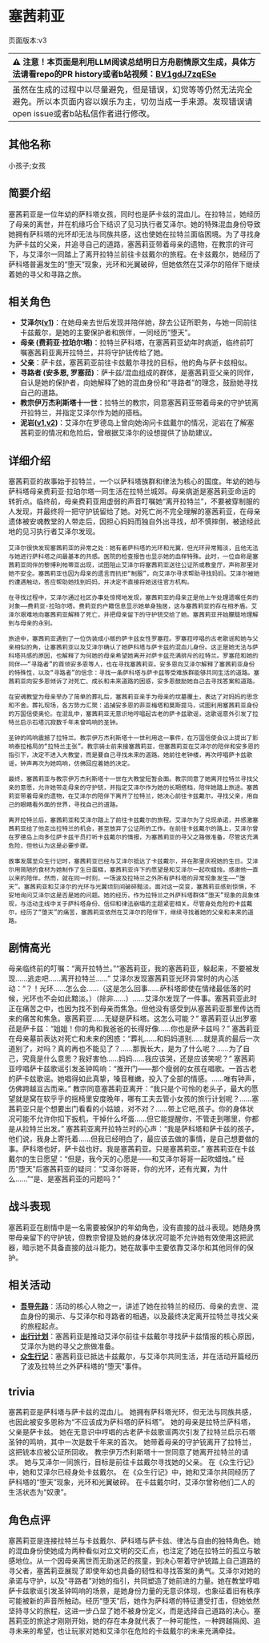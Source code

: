 # 塞茜莉亚
页面版本:v3
 

| :warning: 注意！本页面是利用LLM阅读总结明日方舟剧情原文生成，具体方法请看repo的PR history或者b站视频：[BV1gdJ7zqESe](https://www.bilibili.com/video/BV1gdJ7zqESe/)         |
|:----------------------------|
| 虽然在生成的过程中以尽量避免，但是错误，幻觉等等仍然无法完全避免。所以本页面内容以娱乐为主，切勿当成一手来源。发现错误请open issue或者b站私信作者进行修改。|



## 其他名称
小孩子;女孩
## 简要介绍
塞茜莉亚是一位年幼的萨科塔女孩，同时也是萨卡兹的混血儿。在拉特兰，她经历了母亲的离世，并在机缘巧合下结识了见习执行者艾泽尔。她的特殊混血身份导致她拥有萨科塔的光环却无法与同族共感，这也使她在拉特兰面临困境。为了寻找身为萨卡兹的父亲，并追寻自己的道路，塞茜莉亚带着母亲的遗物，在教宗的许可下，与艾泽尔一同踏上了离开拉特兰前往卡兹戴尔的旅程。在卡兹戴尔，她经历了萨科塔普遍发生的“堕天”现象，光环和光翼破碎，但她依然在艾泽尔的陪伴下继续着她的寻父和寻路之旅。
## 相关角色
-   **艾泽尔([v1](../chars/extended_char_ai_ze_er.md))**：在她母亲去世后发现并陪伴她，辞去公证所职务，与她一同前往卡兹戴尔，是她的主要保护者和旅伴，一同经历“堕天”。
-   **母亲 (费莉亚·拉珀尔塔)**：拉特兰萨科塔，在塞茜莉亚幼年时病逝，临终前叮嘱塞茜莉亚离开拉特兰，并将守护铳传给了她。
-   **父亲**：萨卡兹，塞茜莉亚前往卡兹戴尔寻找的目标，他的角与萨卡兹相似。
-   **寻路者 (安多恩, 罗塞菈)**：萨卡兹/混血组成的群体，是塞茜莉亚父亲的同伴，自认是她的保护者，向她解释了她的混血身份和“寻路者”的理念，鼓励她寻找自己的道路。
-   **教宗伊万杰利斯塔十一世**：拉特兰的教宗，同意塞茜莉亚带着母亲的守护铳离开拉特兰，并指定艾泽尔作为她的搭档。
-   **泥岩([v1](../chars/char_311_mudrok.md),[v2](char_311_mudrok.md))**：艾泽尔在罗德岛上曾向她询问卡兹戴尔的情况，泥岩在了解塞茜莉亚的情况和危险后，曾根据艾泽尔的设想提供了协助建议。
## 详细介绍
塞茜莉亚的故事始于拉特兰，一个以萨科塔族群和律法为核心的国度。年幼的她与萨科塔母亲费莉亚·拉珀尔塔一同生活在拉特兰城郊。母亲病逝是塞茜莉亚命运的转折点。临终前，母亲费莉亚用虚弱的声音叮嘱她“离开拉特兰”，不要被穿制服的人发现，并最终将一把守护铳留给了她。对死亡尚不完全理解的塞茜莉亚，在母亲遗体被安魂教堂的人带走后，因担心妈妈而独自外出寻找，却不慎摔倒，被途经此地的见习执行者艾泽尔发现。

    艾泽尔很快发现塞茜莉亚的异常之处：她有着萨科塔的光环和光翼，但光环异常黯淡，且他无法与她进行萨科塔之间最基本的共感。医院的检查报告也显示她的血样特殊。此时，一位自称是塞茜莉亚同伴的黎博利帕蒂亚出现，试图阻止艾泽尔将塞茜莉亚送往公证所或教皇厅，声称那里对她不安全。塞茜莉亚也因为母亲的遗言而抗拒“制服”，向艾泽尔寻求帮助寻找妈妈。艾泽尔被她的遭遇触动，答应帮助她找到妈妈，并决定不直接将她送往官方机构。

    在寻找过程中，艾泽尔通过社区办事处惊愕地发现，塞茜莉亚的母亲正是他上午处理遗嘱任务的对象——费莉亚·拉珀尔塔。费莉亚的户籍信息显示她单身独居，这与塞茜莉亚的存在相矛盾。艾泽尔艰难地向塞茜莉亚解释了死亡，并把母亲留下的守护铳交给了她。塞茜莉亚开始朦胧地理解到与母亲的永别。

    旅途中，塞茜莉亚遇到了一位伪装成小贩的萨卡兹女性罗塞菈。罗塞菈哼唱的古老歌谣和她与父亲相似的角，让塞茜莉亚以及艾泽尔确认了她萨科塔与萨卡兹的混血儿身份。这正是她无法与萨科塔共感的原因，也解释了为何她的母亲希望她离开对萨卡兹充满排斥的拉特兰。罗塞菈和她的同伴——“寻路者”的首领安多恩等人，也在寻找塞茜莉亚。安多恩向艾泽尔解释了塞茜莉亚身份的特殊性，以及“寻路者”的信念：寻找一条萨科塔与萨卡兹等受难族群能够共同生活的道路。塞茜莉亚向安多恩倾诉了对死亡、成长和未来道路的困惑，安多恩鼓励她自己去寻找答案和道路。

    在安魂教堂为母亲举办了简单的葬礼后，塞茜莉亚亲手为母亲的坟墓覆土，表达了对妈妈的思念和不舍。葬礼现场，各方势力汇聚：追捕安多恩的菲亚梅塔和莫斯提马，试图利用塞茜莉亚身份的万国信使奥伦。在混乱中，塞茜莉亚无意识地哼唱起古老的萨卡兹歌谣，这歌谣意外引发了拉特兰启示石塔沉寂数千年未曾鸣响的圣钟。

    圣钟的鸣响震撼了拉特兰。教宗伊万杰利斯塔十一世利用这一事件，在万国信使会议上提出了影响泰拉格局的“拉特兰主张”。教宗骑士前来接塞茜莉亚，但塞茜莉亚在艾泽尔的陪伴和安多恩的指引下，决定不进入大教堂，而是要自己寻找未来的道路。她前往老钟楼，再次哼唱萨卡兹歌谣，钟声再次为她鸣响，仿佛回应着她的决定。

    最终，塞茜莉亚与教宗伊万杰利斯塔十一世在大教堂短暂会面。教宗同意了她离开拉特兰寻找父亲的意愿，允许她带走母亲的守护铳，并指定艾泽尔作为她的长期搭档，陪伴她踏上旅途。塞茜莉亚带着母亲的遗物，在艾泽尔的陪伴下离开了拉特兰，她决心前往卡兹戴尔，寻找父亲，用自己的眼睛看外面的世界，寻找自己的道路。

    离开拉特兰后，塞茜莉亚和艾泽尔踏上了前往卡兹戴尔的旅程。艾泽尔为了兑现承诺，并感激塞茜莉亚给了他走出拉特兰的机会，甚至放弃了公证所的工作。在前往卡兹戴尔的路上，艾泽尔曾在罗德岛上向多位萨卡兹干员打听卡兹戴尔的情报，为塞茜莉亚的寻父之路做准备，尽管这充满危险，但他认为这是必要步骤。

    故事发展至众生行记时，塞茜莉亚已经与艾泽尔抵达了卡兹戴尔，并在那里庆祝她的生日。艾泽尔用简陋的食材为她制作了生日蛋糕，塞茜莉亚许下的愿望是和艾泽尔一起吹蜡烛，感谢他一直以来的陪伴。然而，就在同一时刻，一场波及拉特兰之外所有萨科塔的异常现象发生——“堕天”。塞茜莉亚和艾泽尔的光环与光翼顷刻间破碎黯淡。面对这一突变，塞茜莉亚感到惊惧，不安地询问艾泽尔这是否是她的问题。她的经历，作为拉特兰之外萨科塔群体“堕天”现象的具象体现，与活动主线中关于萨科塔身份、信仰和律法崩塌的主题紧密相关。尽管身处危险的卡兹戴尔，经历了“堕天”的痛苦，塞茜莉亚依然在艾泽尔的陪伴下，继续寻找着她的父亲和未来的道路。
## 剧情高光
母亲临终前的叮嘱：“离开拉特兰。”“塞茜莉亚，我的塞茜莉亚，躲起来，不要被发现......逃走吧......离开拉特兰......”
    艾泽尔发现塞茜莉亚光环异常时的内心活动：“？！光环......怎么会......（这是怎么回事......萨科塔即使在情绪最低落的时候，光环也不会如此黯淡。）（除非......）......艾泽尔发现了一件事。塞茜莉亚此时正在痛苦之中，也因为找不到母亲而焦急。但他没有感受到从塞茜莉亚那里传达而来的痛苦和焦急。塞茜莉亚......无疑是萨科塔。这怎么可能？”
    塞茜莉亚认出罗塞菈是萨卡兹：“姐姐！你的角和我爸爸的长得好像......你也是萨卡兹吗？”
    塞茜莉亚在母亲墓前表达对死亡和未来的困惑：“葬礼......和妈妈道别......就是真的最后一次道别了，对吗？真的再也不能见了？......那我长大，是为了什么呢？......为了自己，究竟是什么意思？我好害怕......妈妈......我应该哭，还是应该笑呢？”
    塞茜莉亚哼唱萨卡兹歌谣引发圣钟鸣响：“推开门——那个瘦弱的女孩在唱歌。一首古老的萨卡兹歌谣。她唱得如此真挚，嗓音稚嫩，投入了全部的情感。......唯有钟声，仿佛跨越亘古而来。”
    教宗同意塞茜莉亚离开：“我只是个可怜的老头子，最大的愿望就是窝在软乎乎的摇椅里安度晚年，哪有工夫去管小女孩的旅行计划呢？......塞茜莉亚只是个想要出门看看的小姑娘，对不对？......带上它吧,孩子。你的身体状况可能不允许你扣下扳机，干掉什么坏蛋......但它能提醒你，不管走到哪里，你都是从拉特兰出发。”
    塞茜莉亚离开拉特兰时的心声：“我是萨科塔和萨卡兹的孩子，他们说，我身上寄托着......但我已经明白了，最应该去做的事情，是自己想要做的事。萨科塔也好，萨卡兹也好。我是塞茜莉亚。只是塞茜莉亚。”
    塞茜莉亚在卡兹戴尔的生日愿望：“但是，我今天的心愿是——和艾泽尔哥哥一起吹蜡烛。”
    经历“堕天”后塞茜莉亚的疑问：“艾泽尔哥哥，你的光环，还有光翼，为什么......”“是、是塞茜莉亚的问题吗？”
## 战斗表现
塞茜莉亚在剧情中是一名需要被保护的年幼角色，没有直接的战斗表现。她随身携带母亲留下的守护铳，但教宗曾提及她的身体状况可能不允许她有效使用这把武器，暗示她不具备直接的战斗能力。她在故事中主要依靠艾泽尔和其他同伴的保护。
## 相关活动
-   **[吾导先路](../stories/act16side.md)**：活动的核心人物之一，讲述了她在拉特兰的经历、母亲的去世、混血身份的揭示、与艾泽尔和寻路者的相遇，以及最终决定离开拉特兰寻找父亲的旅程起点。
-   **[出行计划](../stories/story_forcer_set_1.md)**：塞茜莉亚是推动艾泽尔前往卡兹戴尔寻找萨卡兹情报的核心原因，艾泽尔为她的寻父之旅做准备。
-   **[众生行记](../stories/act42side.md)**：塞茜莉亚已抵达卡兹戴尔，与艾泽尔共同生活，并在活动开篇经历了波及拉特兰之外萨科塔的“堕天”事件。
## trivia
塞茜莉亚是萨科塔与萨卡兹的混血儿。
    她拥有萨科塔光环，但无法与同族共感，也因此被安多恩称为“不应该成为萨科塔的萨科塔”。
    她的母亲是拉特兰萨科塔，父亲是萨卡兹。
    她在无意识中哼唱的古老萨卡兹歌谣两次引发了拉特兰启示石塔圣钟的鸣响，其中一次是数千年来的首次。
    她带着母亲的守护铳离开了拉特兰，这把铳本应被公证所回收。
    教宗伊万杰利斯塔十一世同意了她离开拉特兰的请求。
    她与艾泽尔一同旅行，目标是前往卡兹戴尔寻找她的父亲。
    在《众生行记》中，她和艾泽尔已经身处卡兹戴尔。
    在《众生行记》中，她和艾泽尔共同经历了萨科塔的“堕天”现象，光环和光翼破碎。
    在卡兹戴尔时，艾泽尔曾称他们二人的生活状态为“奴隶”。
## 角色点评
塞茜莉亚是连接拉特兰与卡兹戴尔、萨科塔与萨卡兹、律法与自由的独特角色。她的混血身份使她成为两种看似对立文明的交汇点，也注定了她在拉特兰的孤立与敏感地位。从一个因母亲离世而无助迷茫的孩童，到决心带着守护铳踏上自己道路的寻父者，塞茜莉亚展现了即使年幼也具备的韧性和寻找答案的勇气。艾泽尔对她的承诺与守护，以及“寻路者”对她的指引，共同塑造了她前进的力量。她在教堂哼唱萨卡兹歌谣引发圣钟鸣响的场景，是她身份力量的无意识体现，也象征着旧有秩序可能被新的声音所触动。经历“堕天”后，她作为萨科塔的特征遭受打击，但她依然坚持寻父的旅程，这进一步凸显了她不被身份定义，而是选择自己道路的决心。塞茜莉亚的旅途才刚刚开始，她的存在本身就代表了一种可能性，一种跨越隔阂、追寻未来的希望，也让玩家对她和艾泽尔在危险的卡兹戴尔的未来充满牵挂。
